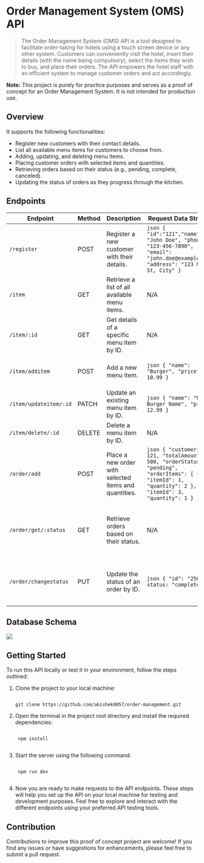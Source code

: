 # Order Management System (OMS) API

> The Order Management System (OMS) API is a tool designed to facilitate order-taking for hotels using a touch screen device or any other system. Customers can conveniently visit the hotel, insert their details (with the name being compulsory), select the items they wish to buy, and place their orders. The API empowers the hotel staff with an efficient system to manage customer orders and act accordingly. 

**Note:** This project is purely for practice purposes and serves as a proof of concept for an Order Management System. It is not intended for production use.
## Overview

It supports the following functionalities:

- Register new customers with their contact details.
- List all available menu items for customers to choose from.
- Adding, updating, and deleting menu items.
- Placing customer orders with selected items and quantities.
- Retrieving orders based on their status (e.g., pending, complete, canceled).
- Updating the status of orders as they progress through the kitchen.

## Endpoints
| Endpoint                   | Method | Description                                       | Request Data Structure                            | Remark                                             |
|----------------------------|--------|---------------------------------------------------|---------------------------------------------------|----------------------------------------------------|
| `/register`       | POST   | Register a new customer with their details.      | ```json { "id":"121","name": "John Doe", "phone": "123-456-7890", "email": "john.doe@example.com", "address": "123 Main St, City" }``` | "name" and "id" are required, "id" is not auto given|
| `/item`                   | GET    | Retrieve a list of all available menu items.     | N/A                                                  |N/A                                                    |
| `/item/:id`               | GET    | Get details of a specific menu item by ID.       |N/A                                                   | "id" should be a Number.                            |
| `/item/additem`               | POST   | Add a new menu item.                             | ```json { "name": "Burger", "price": 10.99 }```   | Both "name" and "price" are required.              |
| `/item/updateitem/:id`        | PATCH  | Update an existing menu item by ID.              | ```json { "name": "New Burger Name", "price": 12.99 }``` |N/A                                                    |
| `/item/delete/:id`        | DELETE | Delete a menu item by ID.|N/A                                                 |N/A|
| `/order/add`              | POST   | Place a new order with selected items and quantities. | ```json { "customerId": 121, "totalAmount": 500, "orderStatus": "pending", "orderItems": [ { "itemId": 1, "quantity": 2 }, { "itemId": 3, "quantity": 1 } ] }``` | "status" should be one of: "pending," "complete," or "canceled."                                                   |
| `/order/get/:status`          | GET    | Retrieve orders based on their status.           |N/A| "status" should be one of: "pending," "complete," or "canceled." |
| `/order/changestatus`       | PUT    | Update the status of an order by ID.|```json { "id": "250", status: "complete" }```|should use "order_id" generated while adding order  |

## Database Schema
![](https://pbs.twimg.com/media/F2Du5UQWAAAIUFP?format=png&name=large)

## Getting Started 
To run this API locally or test it in your environment, follow the steps outlined:

 1. Clone the project to your local machine:
	 ```
	 
	 git clone https://github.com/abishek0057/order-management.git
	 
	```
2.	Open the terminal in the project root directory and install the required dependencies:
	```
	 
	 npm install
	 
	```
3.	Start the server using the following command:
	```
	 
	 npm run dev
	 
	```
4. Now you are ready to make requests to the API endpoints.
These steps will help you set up the API on your local machine for testing and development purposes. Feel free to explore and interact with the different endpoints using your preferred API testing tools.

## Contribution 
Contributions to improve this proof of concept project are welcome! If you find any issues or have suggestions for enhancements, please feel free to submit a pull request.
